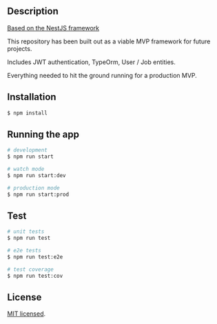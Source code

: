 ## Description

[Based on the NestJS framework](https://github.com/nestjs/nest)

This repository has been built out as a viable MVP framework for future projects.

Includes JWT authentication, TypeOrm, User / Job entities.

Everything needed to hit the ground running for a production MVP.

## Installation

```bash
$ npm install
```

## Running the app

```bash
# development
$ npm run start

# watch mode
$ npm run start:dev

# production mode
$ npm run start:prod
```

## Test

```bash
# unit tests
$ npm run test

# e2e tests
$ npm run test:e2e

# test coverage
$ npm run test:cov
```



## License

[MIT licensed](LICENSE).
